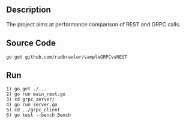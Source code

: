 ## Description

The project aims at performance comparison of REST and GRPC calls.

## Source Code
`go get github.com/radbrawler/sampleGRPCvsREST`

## Run

    1) go get ./...
    2) go run main_rest.go
    3) cd grpc_server/
    4) go run server.go
    5) cd ../grpc_client
    6) go test --bench Bench
